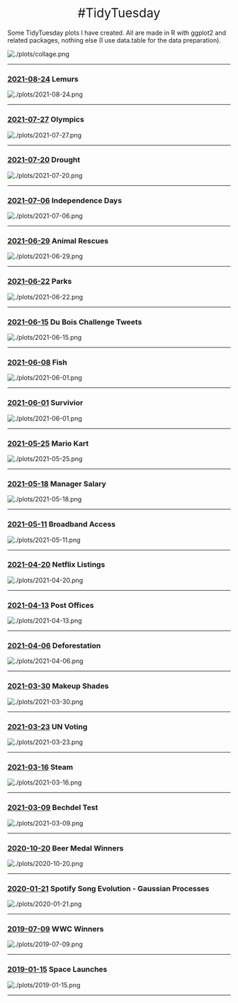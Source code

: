 <h1 style="font-weight:normal" align="center">
  &nbsp;#TidyTuesday&nbsp;
</h1>


Some TidyTuesday plots I have created. All are made in R with ggplot2 and related packages, nothing else (I use data.table for the data preparation).

![./plots/collage.png](https://raw.githubusercontent.com/josephedwardoreilly/TidyTuesday/master/plots/collage.png)

***

### [2021-08-24](https://github.com/josephedwardoreilly/TidyTuesday/blob/master/src/tt_Lemurs.R) ‍ Lemurs
![./plots/2021-08-24.png](https://raw.githubusercontent.com/josephedwardoreilly/TidyTuesday/master/plots/2021-08-24.png)

***

### [2021-07-27](https://github.com/josephedwardoreilly/TidyTuesday/blob/master/src/tt_Olympics.R) ‍ Olympics
![./plots/2021-07-27.png](https://raw.githubusercontent.com/josephedwardoreilly/TidyTuesday/master/plots/2021-07-27.png)

***

### [2021-07-20](https://github.com/josephedwardoreilly/TidyTuesday/blob/master/src/tt_Drought.R) ‍ Drought
![./plots/2021-07-20.png](https://raw.githubusercontent.com/josephedwardoreilly/TidyTuesday/master/plots/2021-07-20.png)

***

### [2021-07-06](https://github.com/josephedwardoreilly/TidyTuesday/blob/master/src/tt_Independence.R) ‍ Independence Days
![./plots/2021-07-06.png](https://raw.githubusercontent.com/josephedwardoreilly/TidyTuesday/master/plots/2021-07-06.png)

***

### [2021-06-29](https://github.com/josephedwardoreilly/TidyTuesday/blob/master/src/tt_Animals.R) ‍ Animal Rescues
![./plots/2021-06-29.png](https://raw.githubusercontent.com/josephedwardoreilly/TidyTuesday/master/plots/2021-06-29.png)

***

### [2021-06-22](https://github.com/josephedwardoreilly/TidyTuesday/blob/master/src/tt_Parks.R) ‍ Parks
![./plots/2021-06-22.png](https://raw.githubusercontent.com/josephedwardoreilly/TidyTuesday/master/plots/2021-06-22.png)

***

### [2021-06-15](https://github.com/josephedwardoreilly/TidyTuesday/blob/master/src/tt_Dubois.R) ‍ Du Bois Challenge Tweets
![./plots/2021-06-15.png](https://raw.githubusercontent.com/josephedwardoreilly/TidyTuesday/master/plots/2021-06-15.png)

***

### [2021-06-08](https://github.com/josephedwardoreilly/TidyTuesday/blob/master/src/tt_Fish.R) ‍ Fish 
![./plots/2021-06-01.png](https://raw.githubusercontent.com/josephedwardoreilly/TidyTuesday/master/plots/2021-06-08.png)

***

### [2021-06-01](https://github.com/josephedwardoreilly/TidyTuesday/blob/master/src/tt_Survivor.R) ‍ Survivior 
![./plots/2021-06-01.png](https://raw.githubusercontent.com/josephedwardoreilly/TidyTuesday/master/plots/2021-06-01.png)

***

### [2021-05-25](https://github.com/josephedwardoreilly/TidyTuesday/blob/master/src/tt_Mario_Kart.R) ‍ Mario Kart 
![./plots/2021-05-25.png](https://raw.githubusercontent.com/josephedwardoreilly/TidyTuesday/master/plots/2021-05-25.png)

***

### [2021-05-18](https://github.com/josephedwardoreilly/TidyTuesday/blob/master/src/tt_Manager.R) ‍ Manager Salary 
![./plots/2021-05-18.png](https://raw.githubusercontent.com/josephedwardoreilly/TidyTuesday/master/plots/2021-05-18.png)

***

### [2021-05-11](https://github.com/josephedwardoreilly/TidyTuesday/blob/master/src/tt_Broadband.R) ‍ Broadband Access 
![./plots/2021-05-11.png](https://raw.githubusercontent.com/josephedwardoreilly/TidyTuesday/master/plots/2021-05-11.png)

***

### [2021-04-20](https://github.com/josephedwardoreilly/TidyTuesday/blob/master/src/tt_Netflix.R) ‍ Netflix Listings 
![./plots/2021-04-20.png](https://raw.githubusercontent.com/josephedwardoreilly/TidyTuesday/master/plots/2021-04-20.png)

***

### [2021-04-13](https://github.com/josephedwardoreilly/TidyTuesday/blob/master/src/tt_Post.R) ‍ Post Offices
![./plots/2021-04-13.png](https://raw.githubusercontent.com/josephedwardoreilly/TidyTuesday/master/plots/2021-04-13.png)

***

### [2021-04-06](https://github.com/josephedwardoreilly/TidyTuesday/blob/master/src/tt_Deforestation.R) ‍ Deforestation
![./plots/2021-04-06.png](https://raw.githubusercontent.com/josephedwardoreilly/TidyTuesday/master/plots/2021-04-06.png)

***

### [2021-03-30](https://github.com/josephedwardoreilly/TidyTuesday/blob/master/src/tt_Sephora.R) ‍ Makeup Shades
![./plots/2021-03-30.png](https://raw.githubusercontent.com/josephedwardoreilly/TidyTuesday/master/plots/2021-03-30.png)

***

### [2021-03-23](https://github.com/josephedwardoreilly/TidyTuesday/blob/master/src/tt_UN.R) ‍ UN Voting
![./plots/2021-03-23.png](https://raw.githubusercontent.com/josephedwardoreilly/TidyTuesday/master/plots/2021-03-23.png)

***

### [2021-03-16](https://github.com/josephedwardoreilly/TidyTuesday/blob/master/src/tt_Steam.R) ‍ Steam
![./plots/2021-03-16.png](https://raw.githubusercontent.com/josephedwardoreilly/TidyTuesday/master/plots/2021-03-16.png)

***

### [2021-03-09](https://github.com/josephedwardoreilly/TidyTuesday/blob/master/src/tt_Bechdel.R) ‍ Bechdel Test
![./plots/2021-03-09.png](https://raw.githubusercontent.com/josephedwardoreilly/TidyTuesday/master/plots/2021-03-09.png)

***

### [2020-10-20](https://github.com/josephedwardoreilly/TidyTuesday/blob/master/src/tt_Beer.R) ‍ Beer Medal Winners
![./plots/2020-10-20.png](https://raw.githubusercontent.com/josephedwardoreilly/TidyTuesday/master/plots/2020-10-20.png)

***

### [2020-01-21](https://github.com/josephedwardoreilly/TidyTuesday/blob/master/src/tt_Spotify.R) ‍ Spotify Song Evolution - Gaussian Processes
![./plots/2020-01-21.png](https://raw.githubusercontent.com/josephedwardoreilly/TidyTuesday/master/plots/2020-01-21.png)

***

### [2019-07-09](https://github.com/josephedwardoreilly/TidyTuesday/blob/master/src/tt_WWC.R) ‍ WWC Winners
![./plots/2019-07-09.png](https://raw.githubusercontent.com/josephedwardoreilly/TidyTuesday/master/plots/2019-07-09.png)

***

### [2019-01-15](https://github.com/josephedwardoreilly/TidyTuesday/blob/master/src/tt_launches.R) ‍ Space Launches
![./plots/2019-01-15.png](https://raw.githubusercontent.com/josephedwardoreilly/TidyTuesday/master/plots/2019-01-15.png)

***
